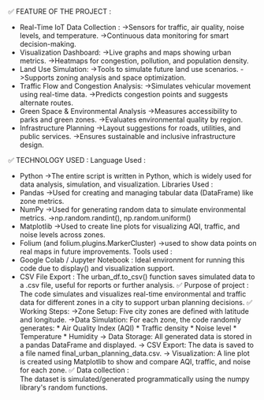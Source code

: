 ✅ FEATURE OF THE PROJECT :
  * Real-Time IoT Data Collection :
   ->Sensors for traffic, air quality, noise levels, and temperature.
   ->Continuous data monitoring for smart decision-making.
  * Visualization Dashboard:
   ->Live graphs and maps showing urban metrics.
   ->Heatmaps for congestion, pollution, and population density.
  * Land Use Simulation:
   ->Tools to simulate future land use scenarios.
   ->Supports zoning analysis and space optimization.
  * Traffic Flow and Congestion Analysis:
   ->Simulates vehicular movement using real-time data.
   ->Predicts congestion points and suggests alternate routes.
  * Green Space & Environmental Analysis
   ->Measures accessibility to parks and green zones.
   ->Evaluates environmental quality by region.
  * Infrastructure Planning
   ->Layout suggestions for roads, utilities, and public services.
   ->Ensures sustainable and inclusive infrastructure design.
    
✅ TECHNOLOGY USED :
Language Used :
  * Python
    ->The entire script is written in Python, which is widely used for data analysis, simulation, and visualization.
Libraries Used :
  * Pandas
   ->Used for creating and managing tabular data (DataFrame) like zone metrics.
  * NumPy
   ->Used for generating random data to simulate environmental metrics.
   ->np.random.randint(), np.random.uniform()
  * Matplotlib
   ->Used to create line plots for visualizing AQI, traffic, and noise levels across zones.
  * Folium (and folium.plugins.MarkerCluster)
   ->used to show data points on real maps in future improvements.
Tools used :
  * Google Colab / Jupyter Notebook :
         Ideal environment for running this code due to display() and visualization support.
  * CSV File Export :
         The urban_df.to_csv() function saves simulated data to a .csv file, useful for reports or further analysis.
✅ Purpose of project :
   The code simulates and visualizes real-time environmental and traffic data for different zones in a city to support urban planning decisions.
✅ Working Steps:
   ->Zone Setup:
        Five city zones are defined with latitude and longitude.
   ->Data Simulation:
        For each zone, the code randomly generates:
           * Air Quality Index (AQI)
           * Traffic density
           * Noise level
           * Temperature
           * Humidity
    -> Data Storage:
        All generated data is stored in a pandas DataFrame and displayed.
    -> CSV Export:
        The data is saved to a file named final_urban_planning_data.csv.
    -> Visualization:
        A line plot is created using Matplotlib to show and compare AQI, traffic, and noise for each zone.
 ✅ Data collection :    
     The dataset is simulated/generated programmatically using the numpy library's random functions.
    

